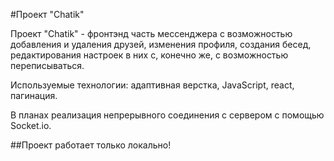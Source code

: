 #Проект "Chatik"

Проект "Chatik" - фронтэнд часть мессенджера с возможностью добавления и удаления друзей, изменения профиля, создания бесед, редактирования настроек в них с, конечно же, с возможностью переписываться.

Используемые технологии: адаптивная верстка, JavaScript, react, пагинация.

В планах реализация непрерывного соединения с сервером с помощью Socket.io.

##Проект работает только локально!
